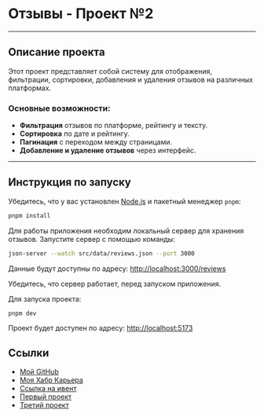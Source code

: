 # Отзывы - Проект №2

---

## Описание проекта

Этот проект представляет собой систему для отображения, фильтрации, сортировки, добавления и удаления отзывов на различных платформах.

### Основные возможности:

- **Фильтрация** отзывов по платформе, рейтингу и тексту.
- **Сортировка** по дате и рейтингу.
- **Пагинация** с переходом между страницами.
- **Добавление и удаление отзывов** через интерфейс.

---

## Инструкция по запуску

Убедитесь, что у вас установлен [Node.js](https://nodejs.org/) и пакетный менеджер `pnpm`:

```bash
pnpm install
```

Для работы приложения необходим локальный сервер для хранения отзывов. Запустите сервер с помощью команды:

```bash
json-server --watch src/data/reviews.json --port 3000
```

Данные будут доступны по адресу: [http://localhost:3000/reviews](http://localhost:3000/reviews)

Убедитесь, что сервер работает, перед запуском приложения.

Для запуска проекта:

```bash
pnpm dev
```

Проект будет доступен по адресу: [http://localhost:5173](http://localhost:5173)


## Ссылки

- [Мой GitHub](https://github.com/kim-nik/)
- [Моя Хабр Карьера](https://career.habr.com/nik-kim-nik)
- [Ссылка на ивент](https://special.habr.com/)
- [Первый проект](https://github.com/kim-nik/hexlet-habr-dec)
- [Третий проект](https://github.com/kim-nik/hexlet-habr-dec-third)

